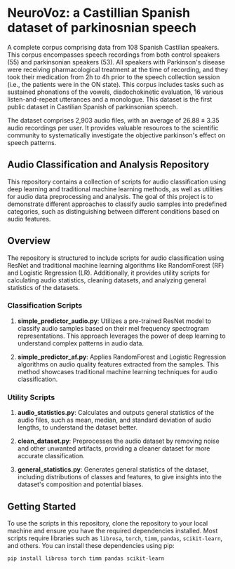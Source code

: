 # NeuroVoz: a Castillian Spanish dataset of parkinosnian speech
A complete corpus comprising data from 108 Spanish Castilian speakers. This corpus encompasses speech recordings from both control speakers (55) and parkinsonian speakers (53). All speakers with Parkinson's disease were receiving pharmacological treatment at the time of recording, and they took their medication from 2h to 4h prior to the speech collection session (i.e., the patients were in the ON state). This corpus includes tasks such as sustained phonations of the vowels, diadochokinetic evaluation, 16 various listen-and-repeat utterances and a monologue. This dataset is the first public dataset in Castilian Spanish of parkinsonian speech.

The dataset comprises 2,903 audio files, with an average of $26.88 \pm 3.35$ audio recordings per user. It provides valuable resources to the scientific community to systematically investigate the objective parkinson's effect on speech patterns.


## Audio Classification and Analysis Repository

This repository contains a collection of scripts for audio classification using deep learning and traditional machine learning methods, as well as utilities for audio data preprocessing and analysis. The goal of this project is to demonstrate different approaches to classify audio samples into predefined categories, such as distinguishing between different conditions based on audio features.

## Overview

The repository is structured to include scripts for audio classification using ResNet and traditional machine learning algorithms like RandomForest (RF) and Logistic Regression (LR). Additionally, it provides utility scripts for calculating audio statistics, cleaning datasets, and analyzing general statistics of the datasets.

### Classification Scripts

1. **simple_predictor_audio.py**: Utilizes a pre-trained ResNet model to classify audio samples based on their mel frequency spectrogram representations. This approach leverages the power of deep learning to understand complex patterns in audio data.

2. **simple_predictor_af.py**: Applies RandomForest and Logistic Regression algorithms on audio quality features extracted from the samples. This method showcases traditional machine learning techniques for audio classification.

### Utility Scripts

1. **audio_statistics.py**: Calculates and outputs general statistics of the audio files, such as mean, median, and standard deviation of audio lengths, to understand the dataset better.

2. **clean_dataset.py**: Preprocesses the audio dataset by removing noise and other unwanted artifacts, providing a cleaner dataset for more accurate classification.

3. **general_statistics.py**: Generates general statistics of the dataset, including distributions of classes and features, to give insights into the dataset's composition and potential biases.

## Getting Started

To use the scripts in this repository, clone the repository to your local machine and ensure you have the required dependencies installed. Most scripts require libraries such as `librosa`, `torch`, `timm`, `pandas`, `scikit-learn`, and others. You can install these dependencies using pip:

```bash
pip install librosa torch timm pandas scikit-learn
